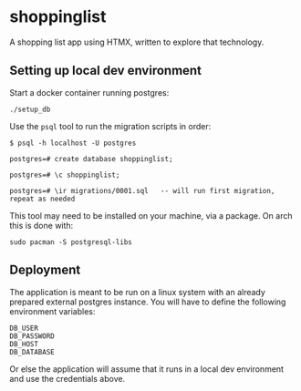 # shoppinglist

A shopping list app using HTMX, written to explore that technology.


## Setting up local dev environment

Start a docker container running postgres:

```command
./setup_db
```

Use the `psql` tool to run the migration scripts in order:

```command
$ psql -h localhost -U postgres 

postgres=# create database shoppinglist;

postgres=# \c shoppinglist;

postgres=# \ir migrations/0001.sql   -- will run first migration, repeat as needed
```

This tool may need to be installed on your machine, via a package. On arch this
is done with:

```command
sudo pacman -S postgresql-libs
```

## Deployment

The application is meant to be run on a linux system with an already prepared
external postgres instance. You will have to define the following environment
variables:

```
DB_USER
DB_PASSWORD
DB_HOST
DB_DATABASE
```

Or else the application will assume that it runs in a local dev environment and
use the credentials above.
